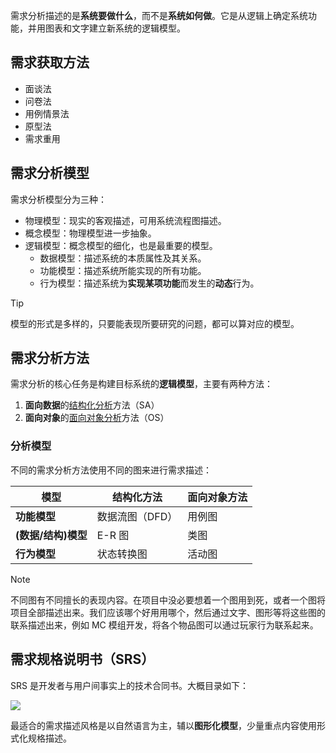 需求分析描述的是**系统要做什么**，而不是**系统如何做**。它是从逻辑上确定系统功能，并用图表和文字建立新系统的逻辑模型。

## 需求获取方法

- 面谈法
- 问卷法
- 用例情景法
- 原型法
- 需求重用

## 需求分析模型

需求分析模型分为三种：

- 物理模型：现实的客观描述，可用系统流程图描述。
- 概念模型：物理模型进一步抽象。
- 逻辑模型：概念模型的细化，也是最重要的模型。
	- 数据模型：描述系统的本质属性及其关系。
	- 功能模型：描述系统所能实现的所有功能。
	- 行为模型：描述系统为**实现某项功能**而发生的**动态**行为。

> [!TIP]
> 模型的形式是多样的，只要能表现所要研究的问题，都可以算对应的模型。

## 需求分析方法

需求分析的核心任务是构建目标系统的**逻辑模型**，主要有两种方法：

1. **面向数据**的[结构化分析](02-结构化分析.md)方法（SA）
2. **面向对象**的[面向对象分析](03-面向对象分析.md)方法（OS）

### 分析模型

不同的需求分析方法使用不同的图来进行需求描述：

| 模型       | 结构化方法       | 面向对象方法         |
| ---------- | ---------------- | -------------------- |
| **功能模型** | 数据流图（DFD）  | 用例图               |
| **(数据/结构)模型** | E-R 图           | 类图                 |
| **行为模型** | 状态转换图       | 活动图      |

> [!NOTE]
> 不同图有不同擅长的表现内容。在项目中没必要想着一个图用到死，或者一个图将项目全部描述出来。我们应该哪个好用用哪个，然后通过文字、图形等将这些图的联系描述出来，例如 MC 模组开发，将各个物品图可以通过玩家行为联系起来。

## 需求规格说明书（SRS）

SRS 是开发者与用户间事实上的技术合同书。大概目录如下：

![](03-课程学习/软件工程理论与实践/attachments/image-1.png)

最适合的需求描述风格是以自然语言为主，辅以**图形化模型**，少量重点内容使用形式化规格描述。
